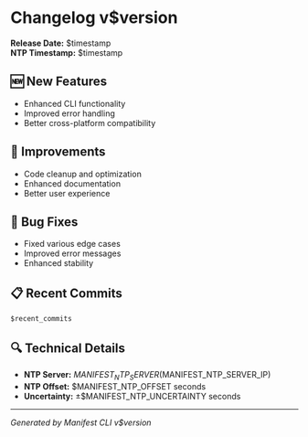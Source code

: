 # Changelog v$version

**Release Date:** $timestamp  
**NTP Timestamp:** $timestamp

## 🆕 New Features

- Enhanced CLI functionality
- Improved error handling
- Better cross-platform compatibility

## 🔧 Improvements

- Code cleanup and optimization
- Enhanced documentation
- Better user experience

## 🐛 Bug Fixes

- Fixed various edge cases
- Improved error messages
- Enhanced stability

## 📋 Recent Commits

```
$recent_commits
```

## 🔍 Technical Details

- **NTP Server:** $MANIFEST_NTP_SERVER ($MANIFEST_NTP_SERVER_IP)
- **NTP Offset:** $MANIFEST_NTP_OFFSET seconds
- **Uncertainty:** ±$MANIFEST_NTP_UNCERTAINTY seconds

---

_Generated by Manifest CLI v$version_
